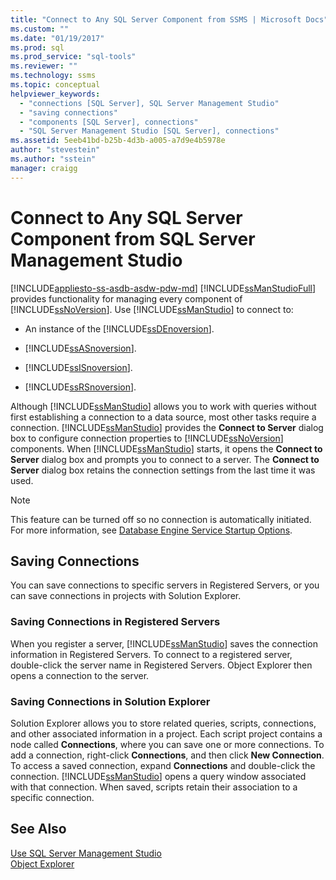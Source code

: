 ```yaml
---
title: "Connect to Any SQL Server Component from SSMS | Microsoft Docs"
ms.custom: ""
ms.date: "01/19/2017"
ms.prod: sql
ms.prod_service: "sql-tools"
ms.reviewer: ""
ms.technology: ssms
ms.topic: conceptual
helpviewer_keywords: 
  - "connections [SQL Server], SQL Server Management Studio"
  - "saving connections"
  - "components [SQL Server], connections"
  - "SQL Server Management Studio [SQL Server], connections"
ms.assetid: 5eeb41bd-b25b-4d3b-a005-a7d9e4b5978e
author: "stevestein"
ms.author: "sstein"
manager: craigg
---
```

# Connect to Any SQL Server Component from SQL Server Management Studio
[!INCLUDE[appliesto-ss-asdb-asdw-pdw-md](../../includes/appliesto-ss-asdb-asdw-pdw-md.md)]
[!INCLUDE[ssManStudioFull](../../includes/ssmanstudiofull-md.md)] provides functionality for managing every component of [!INCLUDE[ssNoVersion](../../includes/ssnoversion-md.md)]. Use [!INCLUDE[ssManStudio](../../includes/ssmanstudio-md.md)] to connect to:  
  
-   An instance of the [!INCLUDE[ssDEnoversion](../../includes/ssdenoversion_md.md)].  
  
-   [!INCLUDE[ssASnoversion](../../includes/ssasnoversion_md.md)].  
  
-   [!INCLUDE[ssISnoversion](../../includes/ssisnoversion-md.md)].  
  
-   [!INCLUDE[ssRSnoversion](../../includes/ssrsnoversion-md.md)].  
  
Although [!INCLUDE[ssManStudio](../../includes/ssmanstudio-md.md)] allows you to work with queries without first establishing a connection to a data source, most other tasks require a connection. [!INCLUDE[ssManStudio](../../includes/ssmanstudio-md.md)] provides the **Connect to Server** dialog box to configure connection properties to [!INCLUDE[ssNoVersion](../../includes/ssnoversion-md.md)] components. When [!INCLUDE[ssManStudio](../../includes/ssmanstudio-md.md)] starts, it opens the **Connect to Server** dialog box and prompts you to connect to a server. The **Connect to Server** dialog box retains the connection settings from the last time it was used.  
  
> [!NOTE]  
> This feature can be turned off so no connection is automatically initiated. For more information, see [Database Engine Service Startup Options](../../database-engine/configure-windows/database-engine-service-startup-options.md).  
  
## Saving Connections  
You can save connections to specific servers in Registered Servers, or you can save connections in projects with Solution Explorer.  
  
### Saving Connections in Registered Servers  
When you register a server, [!INCLUDE[ssManStudio](../../includes/ssmanstudio-md.md)] saves the connection information in Registered Servers. To connect to a registered server, double-click the server name in Registered Servers. Object Explorer then opens a connection to the server.  
  
### Saving Connections in Solution Explorer  
Solution Explorer allows you to store related queries, scripts, connections, and other associated information in a project. Each script project contains a node called **Connections**, where you can save one or more connections. To add a connection, right-click **Connections**, and then click **New Connection**. To access a saved connection, expand **Connections** and double-click the connection. [!INCLUDE[ssManStudio](../../includes/ssmanstudio-md.md)] opens a query window associated with that connection. When saved, scripts retain their association to a specific connection.  
  
## See Also  
[Use SQL Server Management Studio](../../ssms/use-sql-server-management-studio.md)  
[Object Explorer](../../ssms/object/object-explorer.md)  
  
